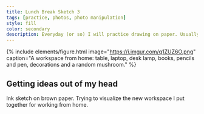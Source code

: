 ```yaml
---
title: Lunch Break Sketch 3
tags: [practice, photos, photo manipulation]
style: fill
color: secondary
description: Everyday (or so) I will practice drawing on paper. Usually pencils or ink pens are used but occasionally you will see watercolor or mixed media.
---
```


{% include elements/figure.html image="https://i.imgur.com/q1ZUZ6O.png" caption="A workspace from home:  table, laptop, desk lamp, books, pencils and pen, decorations and a random mushroom." %}

## Getting ideas out of my head

Ink sketch on brown paper. Trying to visualize the new workspace I put together for working from home. 



